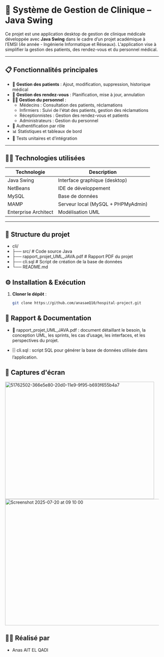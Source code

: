 # 🏥 Système de Gestion de Clinique – Java Swing

Ce projet est une application desktop de gestion de clinique médicale développée avec **Java Swing** dans le cadre d’un projet académique à l’EMSI (4e année - Ingénierie Informatique et Réseaux). L'application vise à simplifier la gestion des patients, des rendez-vous et du personnel médical.

---

## 📋 Fonctionnalités principales

- 👥 **Gestion des patients** : Ajout, modification, suppression, historique médical
- 📅 **Gestion des rendez-vous** : Planification, mise à jour, annulation
- 👩‍⚕️ **Gestion du personnel** :
  - Médecins : Consultation des patients, réclamations
  - Infirmiers : Suivi de l'état des patients, gestion des réclamations
  - Réceptionnistes : Gestion des rendez-vous et patients
  - Administrateurs : Gestion du personnel
- 🔐 Authentification par rôle
- 📊 Statistiques et tableaux de bord
- 🧪 Tests unitaires et d’intégration

---

## 🧑‍💻 Technologies utilisées

| Technologie           | Description                                  |
|-----------------------|----------------------------------------------|
| Java Swing            | Interface graphique (desktop)                |
| NetBeans              | IDE de développement                         |
| MySQL                 | Base de données                              |
| MAMP                  | Serveur local (MySQL + PHPMyAdmin)           |
| Enterprise Architect  | Modélisation UML                             |

---

## 📂 Structure du projet

- cli/
- ├── src/ # Code source Java
- ├── rapport_projet_UML_JAVA.pdf # Rapport PDF du projet
- ├── cli.sql # Script de création de la base de données
- └── README.md


## ⚙️ Installation & Exécution

1. **Cloner le dépôt** :
   ```bash
   git clone https://github.com/anasaeQ10/hospital-project.git

## 📖 Rapport & Documentation

- 📄 rapport_projet_UML_JAVA.pdf : document détaillant le besoin, la conception UML, les sprints, les cas d’usage, les interfaces, et les perspectives du projet.

- 🗄️ cli.sql : script SQL pour générer la base de données utilisée dans l’application.

## 📸 Captures d'écran

<img width="488" height="384" alt="51762502-366e5e80-20d0-11e9-9f95-b693f655b4a7" src="https://github.com/user-attachments/assets/58613877-c8da-4d29-8183-383c8c3d533a" />
<img width="592" height="414" alt="Screenshot 2025-07-20 at 09 10 00" src="https://github.com/user-attachments/assets/00f5a18a-848d-43f5-b705-4cc2d66b091b" />



## 👨‍🎓 Réalisé par

- Anas AIT EL QADI

